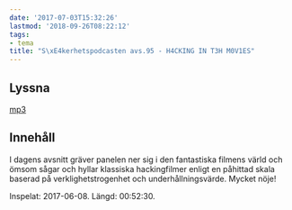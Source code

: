 ```yaml
---
date: '2017-07-03T15:32:26'
lastmod: '2018-09-26T08:22:12'
tags:
- tema
title: "S\xE4kerhetspodcasten avs.95 - H4CKING IN T3H M0V1ES"
---
```

## Lyssna

[mp3](http://traffic.libsyn.com/sakerhetspodcasten/Filmer.mp3)

## Innehåll

I dagens avsnitt gräver panelen ner sig i den fantastiska filmens värld och ömsom
sågar och hyllar klassiska hackingfilmer enligt en påhittad skala baserad på verklighetstrogenhet
och underhållningsvärde. Mycket nöje!

Inspelat: 2017-06-08. Längd: 00:52:30.
